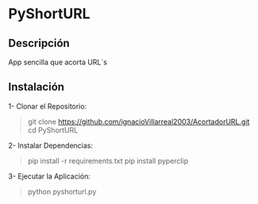 # PyShortURL

## Descripción 
App sencilla que acorta URL´s

## Instalación
1- Clonar el Repositorio:
> git clone https://github.com/ignacioVillarreal2003/AcortadorURL.git
> cd PyShortURL

2- Instalar Dependencias:
> pip install -r requirements.txt
> pip install pyperclip

3- Ejecutar la Aplicación:
> python pyshorturl.py
